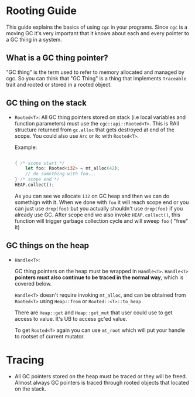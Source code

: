 # Rooting Guide

This guide explains the basics of using `cgc` in your programs. 
Since `cgc` is a moving GC it's very important that it knows about each and every pointer to a GC thing in a system.

## What is a GC thing pointer?
"GC thing"  is the term used to refer to memory allocated and managed by cgc.
So you can think that "GC Thing" is a thing that implements `Traceable` trait and rooted or stored in a rooted object.

## GC thing on the stack

- `Rooted<T>`:
    All GC thing pointers stored on stack (i.e local variables and function parameters) must use the `cgc::api::Rooted<T>`.
    This is RAII structure returned from `gc.alloc` that gets destroyed at end of the scope. You could also use `Arc` or `Rc` with `Rooted<T>`.

    Example:
    ```rust
    
    { /* scope start */
        let foo: Rooted<i32> = mt_alloc(42);
        // do something with foo...
    } /* scope end */
    HEAP.collect();
    ```
    As you can see we allocate `i32` on GC heap and then we can do somethign with it. When we done with `foo` it will reach scope end or you can just use `drop(foo)` but you actually shouldn't use `drop(foo)` if you already use GC. After scope end we also invoke `HEAP.collect()`, this function will trigger garbage collection cycle and will sweep `foo` ( "free" it)

## GC things on the heap
- `Handle<T>`:

    GC thing pointers on the heap must be wrapped in `Handle<T>`. `Handle<T>` **pointers must also continue to be traced in the normal way**, which is covered below.
    
    `Handle<T>` doesn't require invoking `mt_alloc`, and can be obtained from `Rooted<T>` using `Heap::from` or `Rooted::<T>::to_heap`

    There are `Heap::get` and `Heap::get_mut` that user could use to get access to value. It's UB to access gc'ed value.

    To get `Rooted<T>` again you can use `mt_root` which will put your handle to rootset of current mutator.
# Tracing
- 
    All GC pointers stored on the heap must be traced or they will be freed. Almost always GC pointers is traced through rooted objects that located on the stack.
